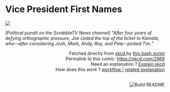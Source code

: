 # <b>Vice President First Names</b>

[![](https://imgs.xkcd.com/comics/vice_president_first_names.png)](https://xkcd.com/2969)

<i>[Political pundit on the ScrabbleTV News channel] &quot;After four years of defying orthographic pressure, Joe ceded the top of the ticket to Kamala, who--after considering Josh, Mark, Andy, Roy, and Pete--picked Tim.&quot;</i>

<div align="right">
  Fetched directly from
  <a href="https://xkcd.com">
    xkcd
  </a>
  by
  <a href="https://github.com/Vanille-N/Vanille-N/blob/master/fetch">
    this bash script
  </a>
</div>
<div align="right">
  Permalink to this comic:
  <a href="https://xkcd.com/2969">
    https://xkcd.com/2969
  </a>
</div>
<div align="right">
  Need an explanation ?
  <a href="https://www.explainxkcd.com/wiki/index.php/2969">
    Explain xkcd
  </a>
</div>
<div align="right">
  How does this work ?
  <a href="https://github.com/Vanille-N/Vanille-N/blob/master/.github/workflows/build.yml">
    workflow
  </a>
  |
  <a href="https://simonwillison.net/2020/Jul/10/self-updating-profile-readme/">
    related explanation
  </a>
</div><br>

<a href="https://github.com/Vanille-N/Vanille-N/actions"><img src="https://github.com/Vanille-N/Vanille-N/workflows/Build%20README/badge.svg" align="right" alt="Build README"></a>
